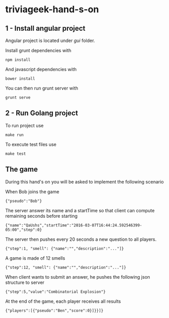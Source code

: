 # triviageek-hand-s-on

## 1 - Install angular project
Angular project is located under *gui* folder.

Install grunt dependencies with

    npm install
    
And javascript dependencies with

    bower install

You can then run grunt server with

    grunt serve

## 2 - Run Golang project

To run project use

    make run
    
To execute test files use

    make test

## The game

During this hand's on you will be asked to implement the following scenario

When Bob joins the game
 
    {"pseudo":"Bob"}

The server answer its name and a startTime so that client can compute remaining seconds before starting

    {"name":"QaUshs","startTime":"2016-03-07T16:44:24.592546399-05:00","step":0}

The server then pushes every 20 seconds a new question to all players. 

    {"step":1, "smell": {"name":"","description":"..."]}

A game is made of 12 smells

    {"step":12, "smell": {"name":"","description":"..."]}

When client wants to submit an answer, he pushes the following json structure to server

    {"step":5,"value":"Combinatorial Explosion"}

At the end of the game, each player receives all results

    {"players":[{"pseudo":"Ben","score":0}]}}]}

